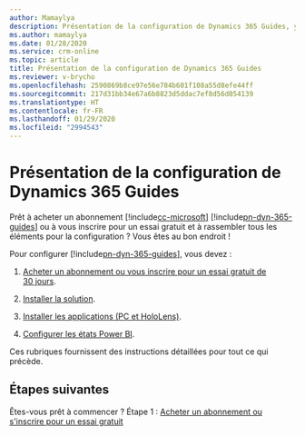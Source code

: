 ```yaml
---
author: Mamaylya
description: Présentation de la configuration de Dynamics 365 Guides, y compris l'obtention d'un abonnement, la création d'un environnement, l'installation de la solution et des applications et la configuration des états Power BI.
ms.author: mamaylya
ms.date: 01/28/2020
ms.service: crm-online
ms.topic: article
title: Présentation de la configuration de Dynamics 365 Guides
ms.reviewer: v-brycho
ms.openlocfilehash: 2590869b8ce97e56e784b601f108a55d8efe44ff
ms.sourcegitcommit: 217d31bb34e67a6b8823d5ddac7ef8d56d054139
ms.translationtype: HT
ms.contentlocale: fr-FR
ms.lasthandoff: 01/29/2020
ms.locfileid: "2994543"
---
```

# <a name="overview-of-setting-up-dynamics-365-guides"></a>Présentation de la configuration de Dynamics 365 Guides

Prêt à acheter un abonnement [!include[cc-microsoft](../includes/cc-microsoft.md)] [!include[pn-dyn-365-guides](../includes/pn-dyn-365-guides.md)] ou à vous inscrire pour un essai gratuit et à rassembler tous les éléments pour la configuration ? Vous êtes au bon endroit ! 

Pour configurer [!include[pn-dyn-365-guides](../includes/pn-dyn-365-guides.md)], vous devez :

1. [Acheter un abonnement ou vous inscrire pour un essai gratuit de 30 jours](setup-step-one.md).

2. [Installer la solution](setup-step-two.md).

3. [Installer les applications (PC et HoloLens)](setup-step-three.md).

4. [Configurer les états Power BI](setup-step-four.md).

Ces rubriques fournissent des instructions détaillées pour tout ce qui précède.

## <a name="whats-next"></a>Étapes suivantes

Êtes-vous prêt à commencer ? Étape 1 : [Acheter un abonnement ou s'inscrire pour un essai gratuit](setup-step-one.md)

